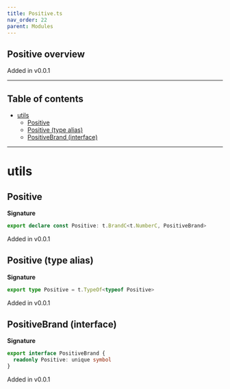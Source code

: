 ```yaml
---
title: Positive.ts
nav_order: 22
parent: Modules
---
```


## Positive overview

Added in v0.0.1

---

<h2 class="text-delta">Table of contents</h2>

- [utils](#utils)
  - [Positive](#positive)
  - [Positive (type alias)](#positive-type-alias)
  - [PositiveBrand (interface)](#positivebrand-interface)

---

# utils

## Positive

**Signature**

```ts
export declare const Positive: t.BrandC<t.NumberC, PositiveBrand>
```

Added in v0.0.1

## Positive (type alias)

**Signature**

```ts
export type Positive = t.TypeOf<typeof Positive>
```

Added in v0.0.1

## PositiveBrand (interface)

**Signature**

```ts
export interface PositiveBrand {
  readonly Positive: unique symbol
}
```

Added in v0.0.1
